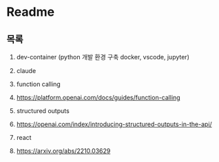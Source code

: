 # Readme

## 목록

1. dev-container (python 개발 환경 구축 docker, vscode, jupyter)
1. claude
1. function calling
  1. https://platform.openai.com/docs/guides/function-calling
1. structured outputs
  1. https://openai.com/index/introducing-structured-outputs-in-the-api/

1. react 
  1. https://arxiv.org/abs/2210.03629
